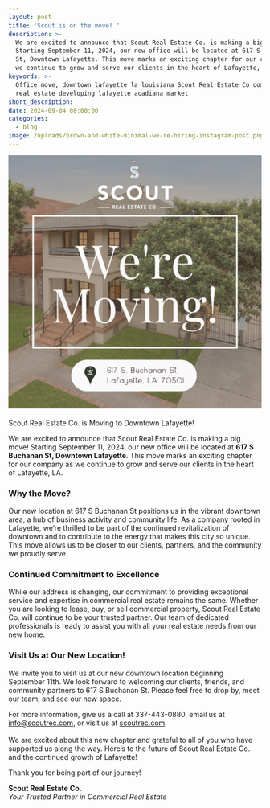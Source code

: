 ```yaml
---
layout: post
title: 'Scout is on the move! '
description: >-
  We are excited to announce that Scout Real Estate Co. is making a big move!
  Starting September 11, 2024, our new office will be located at 617 S Buchanan
  St, Downtown Lafayette. This move marks an exciting chapter for our company as
  we continue to grow and serve our clients in the heart of Lafayette, LA.
keywords: >-
  Office move, downtown lafayette la louisiana Scout Real Estate Co commercial
  real estate developing lafayette acadiana market
short_description:
date: 2024-09-04 08:00:00
categories:
  - blog
image: /uploads/brown-and-white-minimal-we-re-hiring-instagram-post.png
---
```

![Scout Real Estate - New Location - 617 S Buchanan St. Lafayette, LA](/uploads/brown-and-white-minimal-we-re-hiring-instagram-post.png "Scout Real Estate - New Location - 617 S Buchanan St. Lafayette, LA")<br><br>Scout Real Estate Co. is Moving to Downtown Lafayette!

We are excited to announce that Scout Real Estate Co. is making a big move! Starting September 11, 2024, our new office will be located at **617 S Buchanan St, Downtown Lafayette**. This move marks an exciting chapter for our company as we continue to grow and serve our clients in the heart of Lafayette, LA.

### Why the Move?

Our new location at 617 S Buchanan St positions us in the vibrant downtown area, a hub of business activity and community life. As a company rooted in Lafayette, we’re thrilled to be part of the continued revitalization of downtown and to contribute to the energy that makes this city so unique. This move allows us to be closer to our clients, partners, and the community we proudly serve.

### Continued Commitment to Excellence

While our address is changing, our commitment to providing exceptional service and expertise in commercial real estate remains the same. Whether you are looking to lease, buy, or sell commercial property, Scout Real Estate Co. will continue to be your trusted partner. Our team of dedicated professionals is ready to assist you with all your real estate needs from our new home.

### Visit Us at Our New Location!

We invite you to visit us at our new downtown location beginning September 11th. We look forward to welcoming our clients, friends, and community partners to 617 S Buchanan St. Please feel free to drop by, meet our team, and see our new space.

For more information, give us a call at 337-443-0880, email us at info@scoutrec.com, or visit us at [scoutrec.com](). <br><br>We are excited about this new chapter and grateful to all of you who have supported us along the way. Here’s to the future of Scout Real Estate Co. and the continued growth of Lafayette!

Thank you for being part of our journey!

**Scout Real Estate Co.**<br>*Your Trusted Partner in Commercial Real Estate*